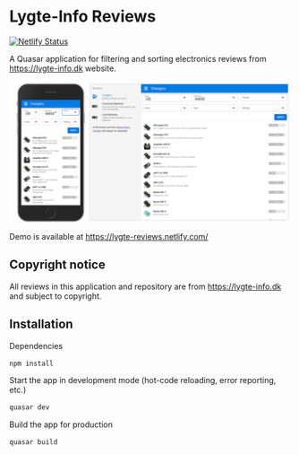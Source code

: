 # Lygte-Info Reviews

[![Netlify Status](https://api.netlify.com/api/v1/badges/438c875e-54b1-4986-8274-d554710bbe1b/deploy-status)](https://app.netlify.com/sites/lygte/deploys)

A Quasar application for filtering and sorting electronics reviews from https://lygte-info.dk website.

![Screenshots](doc/preview.png)

Demo is available at https://lygte-reviews.netlify.com/

## Copyright notice

All reviews in this application and repository are from https://lygte-info.dk and subject to copyright.

## Installation

Dependencies
```bash
npm install
```
Start the app in development mode (hot-code reloading, error reporting, etc.)
```bash
quasar dev
```
Build the app for production
```bash
quasar build
```


